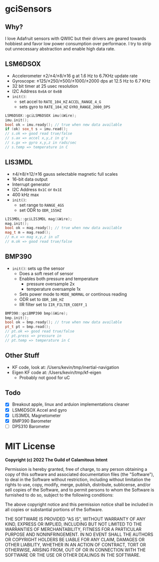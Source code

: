 # gciSensors

## Why?

I love Adafruit sensors with QWIIC but their drivers are geared towards hobbiest and
favor low power consumption over performace. I try to strip out unnecessary abstraction
and enable high data rate.

## LSM6DSOX

- Accelerometer ±2/±4/±8/±16 g at 1.6 Hz to 6.7KHz update rate
- Gyroscope: ±125/±250/±500/±1000/±2000 dps at 12.5 Hz to 6.7 KHz
- 32 bit timer at 25 usec resolution
- I2C Address `0x6A` or `0x6B`
- ``init()``:
    - set accel to ``RATE_104_HZ`` ``ACCEL_RANGE_4_G``
    - sets gyro to ``RATE_104_HZ`` ``GYRO_RANGE_2000_DPS``

```c++
LSM6DSOX::gciLSM6DSOX imu(&Wire);
imu.init();
bool ok = imu.ready(); // true when new data available
if (ok) sox_t s = imu.read();
// s.ok => good read true/false
// s.ax => accel x,y,z in g's
// s.gx => gyro x,y,z in rads/sec
// s.temp => temperature in C
```

## LIS3MDL

- ±4/±8/±12/±16 gauss selectable magnetic full scales
- 16-bit data output
- Interrupt generator
- I2C Address `0x1C` or `0x1E`
- 400 kHz max
- ``init()``:
    - set range to ``RANGE_4GS``
    - set ODR to ``ODR_155HZ``

```c++
LIS3MDL::gciLIS3MDL mag(&Wire);
mag.init();
bool ok = mag.ready(); // true when new data available
mag_t m = mag.read();
// m.x => mag x,y,z in uT
// m.ok => good read true/false
```

## BMP390

- ``init()``: sets up the sensor
    - Does a soft reset of sensor
    - Enables both pressure and temperature
        - pressure oversample 2x
        - temperature oversample 1x
    - Sets power mode to ``MODE_NORMAL`` or continous reading
    - ODR set to ``ODR_100_HZ``
    - IIR filter set to ``IIR_FILTER_COEFF_1``

```c++
BMP390::gciBMP390 bmp(&Wire);
bmp.init();
bool ok = bmp.ready(); // true when new data available
pt_t pt = bmp.read();
// pt.ok => good read true/false
// pt.press => pressure in
// pt.temp => temperature in C
```

## Other Stuff

- KF code, look at: /Users/kevin/tmp/inertial-navigation
- Eigen KF code at: /Users/kevin/tmp/kf-eigen
    - Probably not good for uC

## Todo

- [x] Breakout apple, linux and arduion implementations cleaner
- [x] LSM6DSOX Accel and gyro
- [x] LIS3MDL Magnetometer
- [x] BMP390 Barometer
- [ ] DPS310 Barometer

# MIT License

**Copyright (c) 2022 The Guild of Calamitous Intent**

Permission is hereby granted, free of charge, to any person obtaining a copy
of this software and associated documentation files (the "Software"), to deal
in the Software without restriction, including without limitation the rights
to use, copy, modify, merge, publish, distribute, sublicense, and/or sell
copies of the Software, and to permit persons to whom the Software is
furnished to do so, subject to the following conditions:

The above copyright notice and this permission notice shall be included in all
copies or substantial portions of the Software.

THE SOFTWARE IS PROVIDED "AS IS", WITHOUT WARRANTY OF ANY KIND, EXPRESS OR
IMPLIED, INCLUDING BUT NOT LIMITED TO THE WARRANTIES OF MERCHANTABILITY,
FITNESS FOR A PARTICULAR PURPOSE AND NONINFRINGEMENT. IN NO EVENT SHALL THE
AUTHORS OR COPYRIGHT HOLDERS BE LIABLE FOR ANY CLAIM, DAMAGES OR OTHER
LIABILITY, WHETHER IN AN ACTION OF CONTRACT, TORT OR OTHERWISE, ARISING FROM,
OUT OF OR IN CONNECTION WITH THE SOFTWARE OR THE USE OR OTHER DEALINGS IN THE
SOFTWARE.

